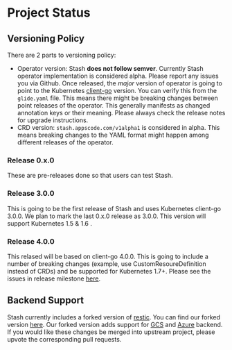 # Project Status

## Versioning Policy
There are 2 parts to versioning policy:
 - Operator version: Stash __does not follow semver__. Currently Stash operator implementation is considered alpha. Please report any issues you via Github. Once released, the _major_ version of operator is going to point to the Kubernetes [client-go](https://github.com/kubernetes/client-go#branches-and-tags) version. You can verify this from the `glide.yaml` file. This means there might be breaking changes between point releases of the operator. This generally manifests as changed annotation keys or their meaning.
Please always check the release notes for upgrade instructions.
 - CRD version: `stash.appscode.com/v1alpha1` is considered in alpha. This means breaking changes to the YAML format
might happen among different releases of the operator.

### Release 0.x.0
These are pre-releases done so that users can test Stash.

### Release 3.0.0
This is going to be the first release of Stash and uses Kubernetes client-go 3.0.0. We plan to mark the last 0.x.0 release as 3.0.0. This version will support Kubernetes 1.5 & 1.6 .

### Release 4.0.0
This relased will be based on client-go 4.0.0. This is going to include a number of breaking changes (example, use CustomResoureDefinition instead of CRDs) and be supported for Kubernetes 1.7+. Please see the issues in release milestone [here](https://github.com/appscode/stash/milestone/3).

## Backend Support
Stash currently includes a forked version of [restic](https://github.com/restic/restic). You can find our forked version [here](https://github.com/appscode/restic). Our forked version adds support for [GCS](https://github.com/restic/restic/pull/1052) and [Azure](https://github.com/restic/restic/pull/1059) backend. If you would like these changes be merged into upstream project, please upvote the corresponding pull requests.
